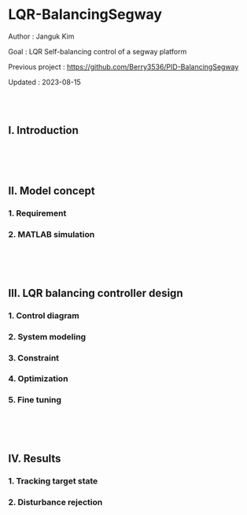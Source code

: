 # LQR-BalancingSegway
Author   : Janguk Kim

Goal    : LQR Self-balancing control of a segway platform

Previous project : https://github.com/Berry3536/PID-BalancingSegway 

Updated : 2023-08-15

<br/><br/>
## Ⅰ. Introduction



<br/><br/><br/>
## Ⅱ. Model concept
### 1. Requirement

### 2. MATLAB simulation


<br/><br/><br/>
## Ⅲ. LQR balancing controller design

### 1. Control diagram

### 2. System modeling

### 3. Constraint

### 4. Optimization

### 5. Fine tuning


<br/><br/><br/>
## Ⅳ. Results

### 1. Tracking target state

### 2. Disturbance rejection


